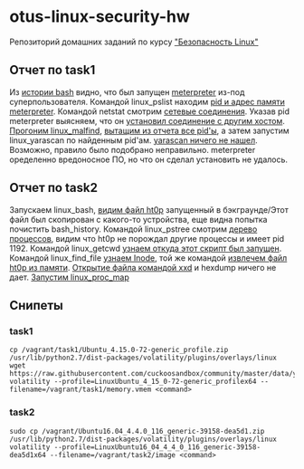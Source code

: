 # otus-linux-security-hw
Репозиторий домашних заданий по курсу ["Безопасность Linux"](https://otus.ru/lessons/bezopasnost-linux/)

## Отчет по task1
Из [истории bash](https://raw.githubusercontent.com/toolen/otus-linux-security-hw/hw-07-volatility/task1-screenshots/task1-01-bash.png) видно, что был запущен [meterpreter](https://www.offensive-security.com/metasploit-unleashed/about-meterpreter/) из-под суперпользователя. Командой linux_pslist находим [pid и адрес памяти meterpreter](https://raw.githubusercontent.com/toolen/otus-linux-security-hw/hw-07-volatility/task1-screenshots/task1-02-pslist.png). Командой netstat cмотрим [сетевые соединения](https://raw.githubusercontent.com/toolen/otus-linux-security-hw/hw-07-volatility/task1-screenshots/task1-03-netstat.png). Указав pid meterpreter выясняем, что он [установил соединение с другим хостом](https://raw.githubusercontent.com/toolen/otus-linux-security-hw/hw-07-volatility/task1-screenshots/task1-03-netstat-p.png). [Прогоним linux_malfind](https://raw.githubusercontent.com/toolen/otus-linux-security-hw/hw-07-volatility/task1-screenshots/task1-04-malfind.png), [вытащим из отчета все pid'ы](https://raw.githubusercontent.com/toolen/otus-linux-security-hw/hw-07-volatility/task1-screenshots/task1-04-malfind-pids.png), а затем запустим linux_yarascan по найденным pid'ам. [yarascan ничего не нашел](https://raw.githubusercontent.com/toolen/otus-linux-security-hw/hw-07-volatility/task1-screenshots/task1-05-yarascan.png). Возможно, правило было подобрано неправильно. meterpreter оределенно вредоносное ПО, но что он сделал установить не удалось.

## Отчет по task2
Запускаем linux_bash, [видим файл ht0p](https://raw.githubusercontent.com/toolen/otus-linux-security-hw/hw-07-volatility/task2-screenshots/01-linux_bash.png) запущенный в бэкграунде/Этот файл был скопирован с какого-то устройства, еще видна попытка почистить bash_history. Командой linux_pstree cмотрим [дерево процессов](https://raw.githubusercontent.com/toolen/otus-linux-security-hw/hw-07-volatility/task2-screenshots/02-linux_pstree.png), видим что ht0p не порождал другие процессы и имеет pid 1192. Командой linux_getcwd [узнаем откуда этот скрипт был запущен](https://raw.githubusercontent.com/toolen/otus-linux-security-hw/hw-07-volatility/task2-screenshots/04-linux_getcwd.png). Командой linux_find_file [узнаем Inode](https://raw.githubusercontent.com/toolen/otus-linux-security-hw/hw-07-volatility/task2-screenshots/05-linux_find_file-01.png), той же командой [извлечем файл ht0p из памяти](https://raw.githubusercontent.com/toolen/otus-linux-security-hw/hw-07-volatility/task2-screenshots/05-linux_find_file-02.png). [Открытие файла командой xxd](https://raw.githubusercontent.com/toolen/otus-linux-security-hw/hw-07-volatility/task2-screenshots/xxd-htop.txt) и hexdump ничего не дает. [Запустим linux_proc_map](https://raw.githubusercontent.com/toolen/otus-linux-security-hw/hw-07-volatility/task2-screenshots/07-linux_proc_map.png)

## Снипеты
### task1
```shell
cp /vagrant/task1/Ubuntu_4.15.0-72-generic_profile.zip /usr/lib/python2.7/dist-packages/volatility/plugins/overlays/linux
wget https://raw.githubusercontent.com/cuckoosandbox/community/master/data/yara/shellcode/metasploit.yar
volatility --profile=LinuxUbuntu_4_15_0-72-generic_profilex64 --filename=/vagrant/task1/memory.vmem <command>
```
### task2
```shell
sudo cp /vagrant/Ubuntu16.04_4.4.0_116_generic-39158-dea5d1.zip /usr/lib/python2.7/dist-packages/volatility/plugins/overlays/linux
volatility --profile=LinuxUbuntu16_04_4_4_0_116_generic-39158-dea5d1x64 --filename=/vagrant/task2/image <command>
```
